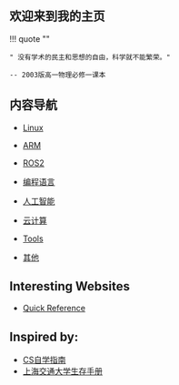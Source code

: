 ## 欢迎来到我的主页

!!! quote ""

    " 没有学术的民主和思想的自由，科学就不能繁荣。"
    
    -- 2003版高一物理必修一课本


## 内容导航 

- [Linux](linux/index.md)

- [ARM](arm/index.md)

- [ROS2](ros2/index.md)

- [编程语言](pl/index.md)
  
- [人工智能](ai/index.md)

- [云计算](cloud/index.md)

- [Tools](tools/index.md)

- [其他](others/index.md)

## Interesting Websites

- [Quick Reference](https://wangchujiang.com/reference/)

## Inspired by:

- [CS自学指南](https://csdiy.wiki/CS%E5%AD%A6%E4%B9%A0%E8%A7%84%E5%88%92/)
- [上海交通大学生存手册](https://survivesjtu.gitbook.io/survivesjtumanual/)

